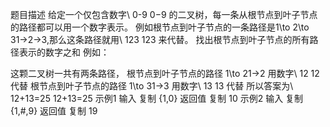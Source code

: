 题目描述
给定一个仅包含数字\ 0-9 0−9 的二叉树，每一条从根节点到叶子节点的路径都可以用一个数字表示。
例如根节点到叶子节点的一条路径是1\to 2\to 31→2→3,那么这条路径就用\ 123 123 来代替。
找出根节点到叶子节点的所有路径表示的数字之和
例如：

这颗二叉树一共有两条路径，
根节点到叶子节点的路径 1\to 21→2 用数字\ 12 12 代替
根节点到叶子节点的路径 1\to 31→3 用数字\ 13 13 代替
所以答案为\ 12+13=25 12+13=25
示例1
输入
复制
{1,0}
返回值
复制
10
示例2
输入
复制
{1,#,9}
返回值
复制
19